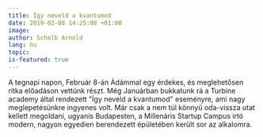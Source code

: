 ```yaml
---
title: Így neveld a kvantumod
date: 2019-02-08 14:25:00 +01:00
image: 
author: Schelb Arnold
lang: hu
topic: 
is-featured: true
---
```


A tegnapi napon, Február 8-án Ádámmal egy érdekes, és meglehetősen ritka előadáson vettünk részt. Még Januárban bukkatunk rá a Turbine academy által rendezett "Így neveld a kvantumod" eseményre, ami nagy meglepetésünkre ingyenes volt. Már csak a nem túl könnyű oda-vissza utat kellett megoldani, ugyanis Budapesten, a Millenáris Startup Campus irtó modern, nagyon egyedien berendezett épületében került sor az alkalomra.